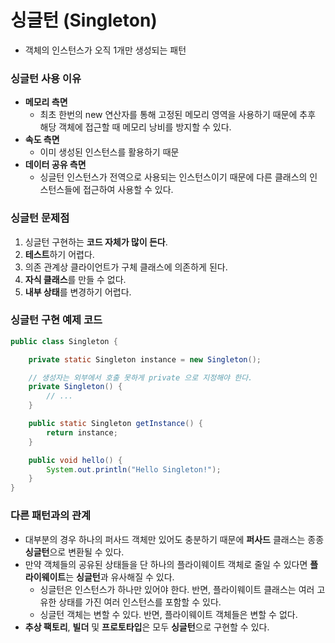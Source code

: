 # 싱글턴 (Singleton)
* 객체의 인스턴스가 오직 1개만 생성되는 패턴
### 싱글턴 사용 이유
* **메모리 측면**
  * 최초 한번의 new 연산자를 통해 고정된 메모리 영역을 사용하기 때문에 추후 해당 객체에 접근할 때 메모리 낭비를 방지할 수 있다.
* **속도 측면**
  * 이미 생성된 인스턴스를 활용하기 때문
* **데이터 공유 측면**
  * 싱글턴 인스턴스가 전역으로 사용되는 인스턴스이기 때문에 다른 클래스의 인스턴스들에 접근하여 사용할 수 있다.
### 싱글턴 문제점
1. 싱글턴 구현하는 **코드 자체가 많이 든다**.
2. **테스트**하기 어렵다.
3. 의존 관계상 클라이언트가 구체 클래스에 의존하게 된다.
4. **자식 클래스**를 만들 수 없다.
5. **내부 상태**를 변경하기 어렵다.
### 싱글턴 구현 예제 코드
```java
public class Singleton {

    private static Singleton instance = new Singleton();

    // 생성자는 외부에서 호출 못하게 private 으로 지정해야 한다.
    private Singleton() {
        // ...
    }

    public static Singleton getInstance() {
        return instance;
    }

    public void hello() {
        System.out.println("Hello Singleton!");
    }
}
```

### 다른 패턴과의 관계
* 대부분의 경우 하나의 퍼사드 객체만 있어도 충분하기 때문에 **퍼사드** 클래스는 종종 **싱글턴**으로 변환될 수 있다.
* 만약 객체들의 공유된 상태들을 단 하나의 플라이웨이트 객체로 줄일 수 있다면 **플라이웨이트**는 **싱글턴**과 유사해질 수 있다.
  * 싱글턴은 인스턴스가 하나만 있어야 한다. 반면, 플라이웨이트 클래스는 여러 고유한 상태를 가진 여러 인스턴스를 포함할 수 있다.
  * 싱글턴 객체는 변할 수 있다. 반면, 플라이웨이트 객체들은 변할 수 없다.
* **추상 팩토리**, **빌더** 및 **프로토타입**은 모두 **싱글턴**으로 구현할 수 있다.

